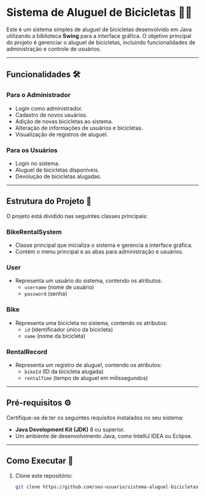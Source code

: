 # Sistema de Aluguel de Bicicletas 🚴‍♂️

Este é um sistema simples de aluguel de bicicletas desenvolvido em Java utilizando a biblioteca **Swing** para a interface gráfica. O objetivo principal do projeto é gerenciar o aluguel de bicicletas, incluindo funcionalidades de administração e controle de usuários.

---

## Funcionalidades 🛠️

### Para o Administrador
- Login como administrador.
- Cadastro de novos usuários.
- Adição de novas bicicletas ao sistema.
- Alteração de informações de usuários e bicicletas.
- Visualização de registros de aluguel.

### Para os Usuários
- Login no sistema.
- Aluguel de bicicletas disponíveis.
- Devolução de bicicletas alugadas.

---

## Estrutura do Projeto 📂

O projeto está dividido nas seguintes classes principais:

### **BikeRentalSystem**
- Classe principal que inicializa o sistema e gerencia a interface gráfica.
- Contém o menu principal e as abas para administração e usuários.

### **User**
- Representa um usuário do sistema, contendo os atributos:
  - `username` (nome de usuário)
  - `password` (senha)

### **Bike**
- Representa uma bicicleta no sistema, contendo os atributos:
  - `id` (identificador único da bicicleta)
  - `name` (nome da bicicleta)

### **RentalRecord**
- Representa um registro de aluguel, contendo os atributos:
  - `bikeId` (ID da bicicleta alugada)
  - `rentalTime` (tempo de aluguel em milissegundos)

---

## Pré-requisitos ⚙️

Certifique-se de ter os seguintes requisitos instalados no seu sistema:

- **Java Development Kit (JDK)** 8 ou superior.
- Um ambiente de desenvolvimento Java, como IntelliJ IDEA ou Eclipse.

---

## Como Executar 🚀

1. Clone este repositório:
   ```bash
   git clone https://github.com/seu-usuario/sistema-aluguel-bicicletas.git
